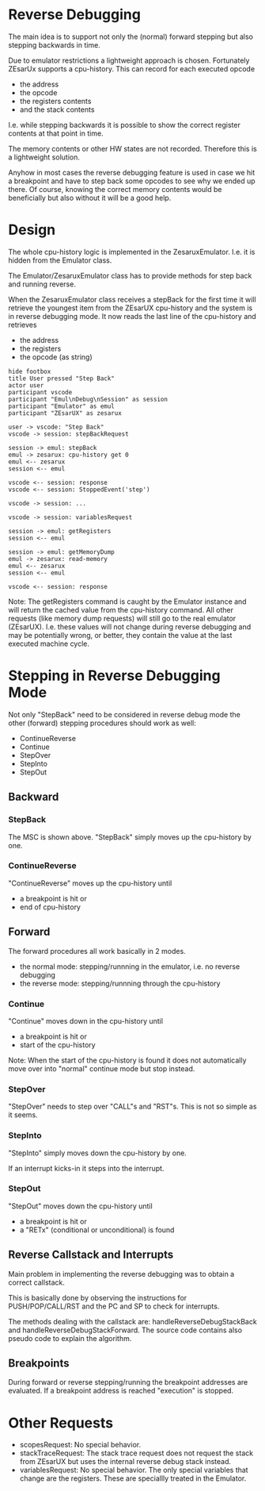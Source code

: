 # Reverse Debugging

The main idea is to support not only the (normal) forward stepping but also stepping backwards in time.

Due to emulator restrictions a lightweight approach is chosen.
Fortunately ZEsarUx supports a cpu-history.
This can record for each executed opcode
- the address
- the opcode
- the registers contents
- and the stack contents

I.e. while stepping backwards it is possible to show the correct register contents at that point in time.

The memory contents or other HW states are not recorded.
Therefore this is a lightweight solution.

Anyhow in most cases the reverse debugging feature is used in case we hit a breakpoint and have to step back some opcodes to see why we ended up there.
Of course, knowing the correct memory contents would be beneficially but also without it will be a good help.


# Design

The whole cpu-history logic is implemented in the ZesaruxEmulator.
I.e. it is hidden from the Emulator class.

The Emulator/ZesaruxEmulator class has to provide methods for step back and running reverse.


When the ZesaruxEmulator class receives a stepBack for the first time it will retrieve the youngest item from the ZEsarUX cpu-history and the system is in reverse debugging mode.
It now reads the last line of the cpu-history and retrieves
- the address
- the registers
- the opcode (as string)

```puml
hide footbox
title User pressed "Step Back"
actor user
participant vscode
participant "Emul\nDebug\nSession" as session
participant "Emulator" as emul
participant "ZEsarUX" as zesarux

user -> vscode: "Step Back"
vscode -> session: stepBackRequest

session -> emul: stepBack
emul -> zesarux: cpu-history get 0
emul <-- zesarux
session <-- emul

vscode <-- session: response
vscode <-- session: StoppedEvent('step')

vscode -> session: ...

vscode -> session: variablesRequest

session -> emul: getRegisters
session <-- emul

session -> emul: getMemoryDump
emul -> zesarux: read-memory
emul <-- zesarux
session <-- emul

vscode <-- session: response
```
Note: The getRegisters command is caught by the Emulator instance and will return the cached value from the cpu-history command.
All other requests (like memory dump requests) will still go to the real emulator (ZEsarUX).
I.e. these values will not change during reverse debugging and may be potentially wrong, or better, they contain the value at the last executed machine cycle.


# Stepping in Reverse Debugging Mode

Not only "StepBack" need to be considered in reverse debug mode the other (forward) stepping procedures should work as well:
- ContinueReverse
- Continue
- StepOver
- StepInto
- StepOut


## Backward

### StepBack

The MSC is shown above.
"StepBack" simply moves up the cpu-history by one.


### ContinueReverse

"ContinueReverse" moves up the cpu-history until
- a breakpoint is hit or
- end of cpu-history


## Forward

The forward procedures all work basically in 2 modes.
- the normal mode: stepping/runnning in the emulator, i.e. no reverse debugging
- the reverse mode: stepping/runnning through the cpu-history


### Continue

"Continue" moves down in the cpu-history until
- a breakpoint is hit or
- start of the cpu-history

Note: When the start of the cpu-history is found it does not automatically move over into "normal" continue mode but stop instead.


### StepOver

"StepOver" needs to step over "CALL"s and "RST"s. This is not so simple as it seems.


### StepInto

"StepInto" simply moves down the cpu-history by one.

If an interrupt kicks-in it steps into the interrupt.


### StepOut

"StepOut" moves down the cpu-history until
- a breakpoint is hit or
- a "RETx" (conditional or unconditional) is found


## Reverse Callstack and Interrupts

Main problem in implementing the reverse debugging was to obtain a correct callstack.

This is basically done by observing the instructions for PUSH/POP/CALL/RST and the PC and SP to check for interrupts.

The methods dealing with the callstack are:
handleReverseDebugStackBack and handleReverseDebugStackForward.
The source code contains also pseudo code to explain the algorithm.


## Breakpoints

During forward or reverse stepping/running the breakpoint addresses are evaluated.
If a breakpoint address is reached "execution" is stopped.


# Other Requests

- scopesRequest: No special behavior.
- stackTraceRequest: The stack trace request does not request the stack from ZEsarUX but uses the internal reverse debug stack instead.
- variablesRequest: No special behavior. The only special variables that change are the registers. These are speciallly treated in the Emulator.
